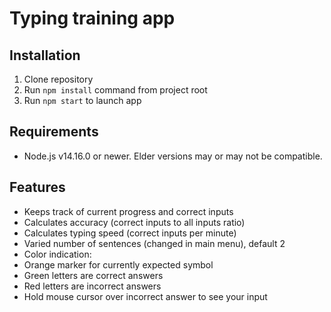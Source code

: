 # Typing training app

## Installation

1. Clone repository
2. Run `npm install` command from project root
3. Run `npm start` to launch app

## Requirements

-   Node.js v14.16.0 or newer. Elder versions may or may not be compatible.

## Features

-   Keeps track of current progress and correct inputs
-   Calculates accuracy (correct inputs to all inputs ratio)
-   Calculates typing speed (correct inputs per minute)
-   Varied number of sentences (changed in main menu), default 2
-   Color indication:
-   Orange marker for currently expected symbol
-   Green letters are correct answers
-   Red letters are incorrect answers
-   Hold mouse cursor over incorrect answer to see your input
